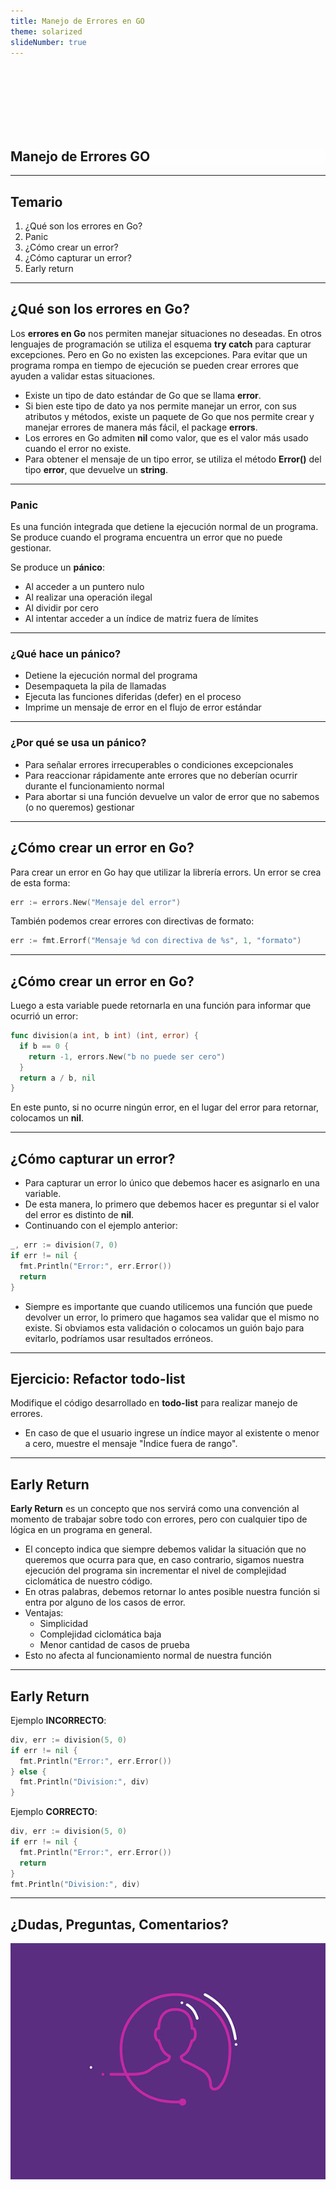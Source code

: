 ```yaml
---
title: Manejo de Errores en GO
theme: solarized
slideNumber: true
---
```


<style>
h1 {
  background-color: rgba(255,255,255,.7);
}
</style>

<section data-background-image="images/go/background.jpeg">

<br><br><br><br><br><br>

<h1> Manejo de Errores GO </h1>

</section>

---

## Temario

1. ¿Qué son los errores en Go?
2. Panic
3. ¿Cómo crear un error?
4. ¿Cómo capturar un error?
5. Early return

---

## ¿Qué son los errores en Go?

<!-- .slide: style="font-size: 0.80em" -->

Los **errores en Go** nos permiten manejar situaciones no deseadas. En otros lenguajes de programación se utiliza el esquema **try catch** para capturar excepciones. Pero en Go no existen las excepciones. Para evitar que un programa rompa en tiempo de ejecución se pueden crear errores que ayuden a validar estas situaciones.

- Existe un tipo de dato estándar de Go que se llama **error**.
- Si bien este tipo de dato ya nos permite manejar un error, con sus atributos y métodos, existe un paquete de Go que nos permite crear y manejar errores de manera más fácil, el package **errors**.
- Los errores en Go admiten **nil** como valor, que es el valor más usado cuando el error no existe.
- Para obtener el mensaje de un tipo error, se utiliza el método **Error()** del tipo **error**, que devuelve un **string**.

---

### Panic

Es una función integrada que detiene la ejecución normal de un programa. Se produce cuando el programa encuentra un error que no puede gestionar.

Se produce un **pánico**:

- Al acceder a un puntero nulo
- Al realizar una operación ilegal
- Al dividir por cero
- Al intentar acceder a un índice de matriz fuera de límites

---

### ¿Qué hace un pánico?

- Detiene la ejecución normal del programa
- Desempaqueta la pila de llamadas
- Ejecuta las funciones diferidas (defer) en el proceso
- Imprime un mensaje de error en el flujo de error estándar

---

### ¿Por qué se usa un pánico?

- Para señalar errores irrecuperables o condiciones excepcionales
- Para reaccionar rápidamente ante errores que no deberían ocurrir durante el funcionamiento normal
- Para abortar si una función devuelve un valor de error que no sabemos (o no queremos) gestionar

---

## ¿Cómo crear un error en Go?

Para crear un error en Go hay que utilizar la librería errors. Un error se crea de esta forma:

```go
err := errors.New("Mensaje del error")
```

También podemos crear errores con directivas de formato:

```go
err := fmt.Errorf("Mensaje %d con directiva de %s", 1, "formato")
```

---

## ¿Cómo crear un error en Go?

Luego a esta variable puede retornarla en una función para informar que ocurrió un error:

```go []
func division(a int, b int) (int, error) {
  if b == 0 {
    return -1, errors.New("b no puede ser cero")
  }
  return a / b, nil
}
```

En este punto, si no ocurre ningún error, en el lugar del error para retornar, colocamos un **nil**.

---

## ¿Cómo capturar un error?

<!-- .slide: style="font-size: 0.80em" -->

- Para capturar un error lo único que debemos hacer es asignarlo en una variable.
- De esta manera, lo primero que debemos hacer es preguntar si el valor del error es distinto de **nil**.
- Continuando con el ejemplo anterior:

```go []
_, err := division(7, 0)
if err != nil {
  fmt.Println("Error:", err.Error())
  return
}
```

- Siempre es importante que cuando utilicemos una función que puede devolver un error, lo primero que hagamos sea validar que el mismo no existe.
  Si obviamos esta validación o colocamos un guión bajo para evitarlo, podríamos usar resultados erróneos.

---

## Ejercicio: Refactor todo-list

Modifique el código desarrollado en **todo-list** para realizar manejo de errores.

- En caso de que el usuario ingrese un índice mayor al existente o menor a cero, muestre el mensaje "Índice fuera de rango".

---

## Early Return

<!-- .slide: style="font-size: 0.70em" -->

**Early Return** es un concepto que nos servirá como una convención al momento de trabajar sobre todo con errores, pero con cualquier tipo de lógica en un programa en general.

- El concepto indica que siempre debemos validar la situación que no queremos que ocurra para que, en caso contrario, sigamos nuestra ejecución del programa sin incrementar el nivel de complejidad ciclomática de nuestro código.
- En otras palabras, debemos retornar lo antes posible nuestra función si entra por alguno de los casos de error.
- Ventajas:
  - Simplicidad
  - Complejidad ciclomática baja
  - Menor cantidad de casos de prueba
- Esto no afecta al funcionamiento normal de nuestra función

---

## Early Return

Ejemplo **INCORRECTO**:

```go []
div, err := division(5, 0)
if err != nil {
  fmt.Println("Error:", err.Error())
} else {
  fmt.Println("Division:", div)
}
```

Ejemplo **CORRECTO**:

```go []
div, err := division(5, 0)
if err != nil {
  fmt.Println("Error:", err.Error())
  return
}
fmt.Println("Division:", div)
```

---

## ¿Dudas, Preguntas, Comentarios?

![Preguntas](images/pregunta.gif)
